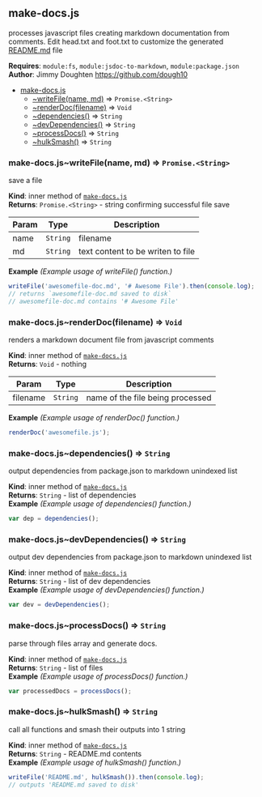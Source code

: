 <a name="make-docs.module_js"></a>

## make-docs.js
processes javascript files creating markdown documentation from comments. Edit head.txt and foot.txt to customize the generated [README.md](./README.md) file

**Requires**: <code>module:fs</code>, <code>module:jsdoc-to-markdown</code>, <code>module:package.json</code>  
**Author**: Jimmy Doughten <https://github.com/dough10>  

* [make-docs.js](#make-docs.module_js)
    * [~writeFile(name, md)](#make-docs.module_js..writeFile) ⇒ <code>Promise.&lt;String&gt;</code>
    * [~renderDoc(filename)](#make-docs.module_js..renderDoc) ⇒ <code>Void</code>
    * [~dependencies()](#make-docs.module_js..dependencies) ⇒ <code>String</code>
    * [~devDependencies()](#make-docs.module_js..devDependencies) ⇒ <code>String</code>
    * [~processDocs()](#make-docs.module_js..processDocs) ⇒ <code>String</code>
    * [~hulkSmash()](#make-docs.module_js..hulkSmash) ⇒ <code>String</code>

<a name="make-docs.module_js..writeFile"></a>

### make-docs.js~writeFile(name, md) ⇒ <code>Promise.&lt;String&gt;</code>
save a file

**Kind**: inner method of [<code>make-docs.js</code>](#make-docs.module_js)  
**Returns**: <code>Promise.&lt;String&gt;</code> - string confirming successful file save  

| Param | Type | Description |
| --- | --- | --- |
| name | <code>String</code> | filename |
| md | <code>String</code> | text content to be writen to file |

**Example** *(Example usage of writeFile() function.)*  
```js
writeFile('awesomefile-doc.md', '# Awesome File').then(console.log);
// returns `awesomefile-doc.md saved to disk`
// awesomefile-doc.md contains '# Awesome File'
```
<a name="make-docs.module_js..renderDoc"></a>

### make-docs.js~renderDoc(filename) ⇒ <code>Void</code>
renders a markdown document file from javascript comments

**Kind**: inner method of [<code>make-docs.js</code>](#make-docs.module_js)  
**Returns**: <code>Void</code> - nothing  

| Param | Type | Description |
| --- | --- | --- |
| filename | <code>String</code> | name of the file being processed |

**Example** *(Example usage of renderDoc() function.)*  
```js
renderDoc('awesomefile.js');
```
<a name="make-docs.module_js..dependencies"></a>

### make-docs.js~dependencies() ⇒ <code>String</code>
output dependencies from package.json to markdown unindexed list

**Kind**: inner method of [<code>make-docs.js</code>](#make-docs.module_js)  
**Returns**: <code>String</code> - list of dependencies  
**Example** *(Example usage of dependencies() function.)*  
```js
var dep = dependencies();
```
<a name="make-docs.module_js..devDependencies"></a>

### make-docs.js~devDependencies() ⇒ <code>String</code>
output dev dependencies from package.json to markdown unindexed list

**Kind**: inner method of [<code>make-docs.js</code>](#make-docs.module_js)  
**Returns**: <code>String</code> - list of dev dependencies  
**Example** *(Example usage of devDependencies() function.)*  
```js
var dev = devDependencies();
```
<a name="make-docs.module_js..processDocs"></a>

### make-docs.js~processDocs() ⇒ <code>String</code>
parse through files array and generate docs.

**Kind**: inner method of [<code>make-docs.js</code>](#make-docs.module_js)  
**Returns**: <code>String</code> - list of files  
**Example** *(Example usage of processDocs() function.)*  
```js
var processedDocs = processDocs();
```
<a name="make-docs.module_js..hulkSmash"></a>

### make-docs.js~hulkSmash() ⇒ <code>String</code>
call all functions and smash their outputs into 1 string

**Kind**: inner method of [<code>make-docs.js</code>](#make-docs.module_js)  
**Returns**: <code>String</code> - README.md contents  
**Example** *(Example usage of hulkSmash() function.)*  
```js
writeFile('README.md', hulkSmash()).then(console.log);
// outputs 'README.md saved to disk'
```
